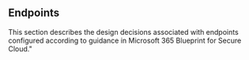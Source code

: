 Endpoints
---
This section describes the design decisions associated with endpoints configured according to guidance in Microsoft 365 Blueprint for Secure Cloud."
